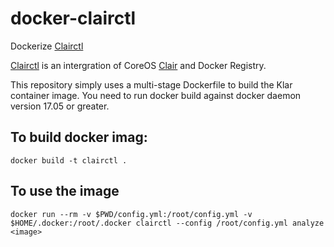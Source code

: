 # docker-clairctl
Dockerize [Clairctl]

[Clairctl] is an intergration of CoreOS [Clair] and Docker Registry.

This repository simply uses a multi-stage Dockerfile to build the Klar container image. You need to run docker build against docker daemon version 17.05 or greater. 

## To build  docker imag:

```
docker build -t clairctl .
```

## To use the image

```
docker run --rm -v $PWD/config.yml:/root/config.yml -v $HOME/.docker:/root/.docker clairctl --config /root/config.yml analyze <image>
```

[Clairctl]: https://github.com/jgsqware/clairctl
[Clair]: https://github.com/coreos/clair

